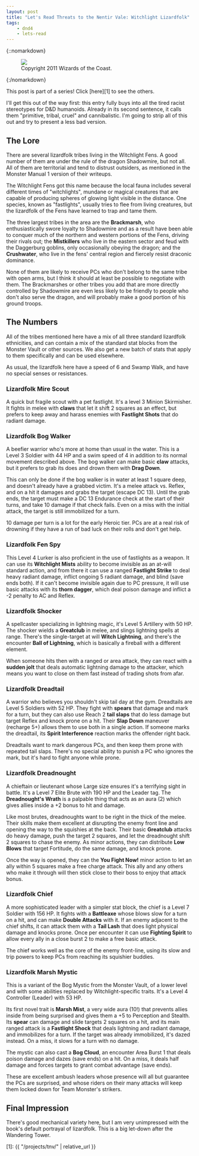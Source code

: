 ```yaml
---
layout: post
title: "Let's Read Threats to the Nentir Vale: Witchlight Lizardfolk"
tags:
    - dnd4
    - lets-read
---
```


{::nomarkdown}
<figure class="center">
  <img src="{{ "/assets/wir-tnv-witchlight-lizardfolk.png" | absolute_url }}"/>
  <figcaption>
    Copyright 2011 Wizards of the Coast.
  </figcaption>
</figure>
{:/nomarkdown}

This post is part of a series! Click [here][1] to see the others.

I'll get this out of the way first: this entry fully buys into all the tired
racist stereotypes for D&D humanoids. Already in its second sentence, it calls
them "primitive, tribal, cruel" and cannibalistic. I'm going to strip all of
this out and try to present a less bad version.

## The Lore

There are several lizardfolk tribes living in the Witchlight Fens. A good number
of them are under the rule of the dragon Shadowmire, but not all. All of them
are territorial and tend to distrust outsiders, as mentioned in the Monster
Manual 1 version of their writeups.

The Witchlight Fens got this name because the local fauna includes several
different times of "witchlights", mundane or magical creatures that are capable
of producing spheres of glowing light visible in the distance. One species,
known as "fastlights", usually tries to flee from living creatures, but the
lizardfolk of the Fens have learned to trap and tame them.

The three largest tribes in the area are the **Brackmarsh**, who
enthusiastically swore loyalty to Shadowmire and as a result have been able to
conquer much of the northern and western portions of the Fens, driving their
rivals out; the **Mistkillers** who live in the eastern sector and feud with the
Daggerburg goblins, only occasionally obeying the dragon; and the
**Crushwater**, who live in the fens' central region and fiercely resist
draconic dominance.

None of them are likely to receive PCs who don't belong to the same tribe with
open arms, but I think it should at least be possible to negotiate with
them. The Brackmarshes or other tribes you add that are more directly controlled
by Shadowmire are even less likely to be friendly to people who don't also serve
the dragon, and will probably make a good portion of his ground troops.

## The Numbers

All of the tribes mentioned here have a mix of all three standard lizardfolk
ethnicities, and can contain a mix of the standard stat blocks from the Monster
Vault or other sources. We also get a new batch of stats that apply to them
specifically and can be used elsewhere.

As usual, the lizardfolk here have a speed of 6 and Swamp Walk, and have no
special senses or resistances.

### Lizardfolk Mire Scout

A quick but fragile scout with a pet fastlight. It's a level 3 Minion
Skirmisher. It fights in melee with **claws** that let it shift 2 squares as an
effect, but prefers to keep away and harass enemies with **Fastlight Shots**
that do radiant damage.

### Lizardfolk Bog Walker

A beefier warrior who's more at home than usual in the water. This is a Level 3
Soldier with 44 HP and a swim speed of 4 in addition to its normal movement
described above. The bog walker can make basic **claw** attacks, but it prefers
to grab its does and drown them with **Drag Down**.

This can only be done if the bog walker is in water at least 1 square deep, and
doesn't already have a grabbed victim. It's a melee attack vs. Reflex, and on a
hit it damages and grabs the target (escape DC 13). Until the grab ends, the
target must make a DC 13 Endurance check at the start of their turns, and take
10 damage if that check fails. Even on a miss with the initial attack, the
target is still immobilized for a turn.

10 damage per turn is a lot for the early Heroic tier. PCs are at a real risk of
drowning if they have a run of bad luck on their rolls and don't get help.

### Lizardfolk Fen Spy

This Level 4 Lurker is also proficient in the use of fastlights as a weapon.  It
can use its **Witchlight Mists** ability to become invisible as an at-will
standard action, and from there it can use a ranged **Fastlight Strike** to deal
heavy radiant damage, inflict ongoing 5 radiant damage, and blind (save ends
both). If it can't become invisible again due to PC pressure, it will use basic
attacks with its **thorn dagger**, which deal poison damage and inflict a -2
penalty to AC and Reflex.

### Lizardfolk Shocker

A spellcaster specializing in lightning magic, it's Level 5 Artillery with 50
HP. The shocker wields a **Greatclub** in melee, and slings lightning spells at
range. There's the single-target at will **Witch Lightning**, and there's the
encounter **Ball of Lightning**, which is basically a fireball with a different
element.

When someone hits then with a ranged or area attack, they can react with a
**sudden jolt** that deals automatic lightning damage to the attacker, which
means you want to close on them fast instead of trading shots from afar.

### Lizardfolk Dreadtail

A warrior who believes you shouldn't skip tail day at the gym. Dreadtails are
Level 5 Soldiers with 52 HP. They fight with **spears** that damage and mark for
a turn, but they can also use Reach 2 **tail slaps** that do less damage but
target Reflex and knock prone on a hit. Their **Slap Down** maneuver (recharge
5+) allows them to use both in a single action. If someone marks the dreadtail,
its **Spirit Interference** reaction marks the offender right back.

Dreadtails want to mark dangerous PCs, and then keep them prone with repeated
tail slaps. There's no special ability to punish a PC who ignores the mark, but
it's hard to fight anyone while prone.

### Lizardfolk Dreadnought

A chieftain or lieutenant whose Large size ensures it's a terrifying sight in
battle. It's a Level 7 Elite Brute with 190 HP and the Leader tag. The
**Dreadnought's Wrath** is a palpable thing that acts as an aura (2) which
gives allies inside a +2 bonus to hit and damage.

Like most brutes, dreadnoughts want to be right in the thick of the melee. Their
skills make them excellent at disrupting the enemy front line and opening the
way to the squishies at the back. Their basic **Greatclub** attacks do heavy
damage, push the target 2 squares, and let the dreadnought shift 2 squares to
chase the enemy. As minor actions, they can distribute **Low Blows** that target
Fortitude, do the same damage, and knock prone.

Once the way is opened, they can the **You Fight Now!** minor action to let an
ally within 5 squares make a free charge attack. This ally and any others who
make it through will then stick close to their boss to enjoy that attack bonus.

### Lizardfolk Chief

A more sophisticated leader with a simpler stat block, the chief is a Level 7
Soldier with 156 HP. It fights with a **Battleaxe** whose blows slow for a turn
on a hit, and can make **Double Attacks** with it. If an enemy adjacent to the
chief shifts, it can attack them with a **Tail Lash** that does light physical
damage and knocks prone. Once per encounter it can use **Fighting Spirit** to
allow every ally in a close burst 2 to make a free basic attack.

The chief works well as the core of the enemy front-line, using its slow and
trip powers to keep PCs from reaching its squishier buddies.

### Lizardfolk Marsh Mystic

This is a variant of the Bog Mystic from the Monster Vault, of a lower level and
with some abilities replaced by Witchlight-specific traits. It's a Level 4
Controller (Leader) with 53 HP.

Its first novel trait is **Marsh Mist**, a very wide aura (10!) that prevents
allies inside from being surprised and gives them a +5 to Perception and
Stealth. Its **spear** can damage and slide targets 2 squares on a hit, and its
main ranged attack is a **Fastlight Shock** that deals lightning and radiant
damage, and immobilizes for a turn. If the target was already immobilized, it's
dazed instead. On a miss, it slows for a turn with no damage.

The mystic can also cast a **Bog Cloud**, an encounter Area Burst 1 that deals
poison damage and dazes (save ends) on a hit. On a miss, it deals half damage
and forces targets to grant combat advantage (save ends).

These are excellent ambush leaders whose presence will all but guarantee the
PCs are surprised, and whose riders on their many attacks will keep them locked
down for Team Monster's strikers.

## Final Impression

There's good mechanical variety here, but I am very unimpressed with the book's
default portrayal of lizardfolk. This is a big let-down after the Wandering Tower.

[1]: {{ "/projects/tnv/" | relative_url }}
